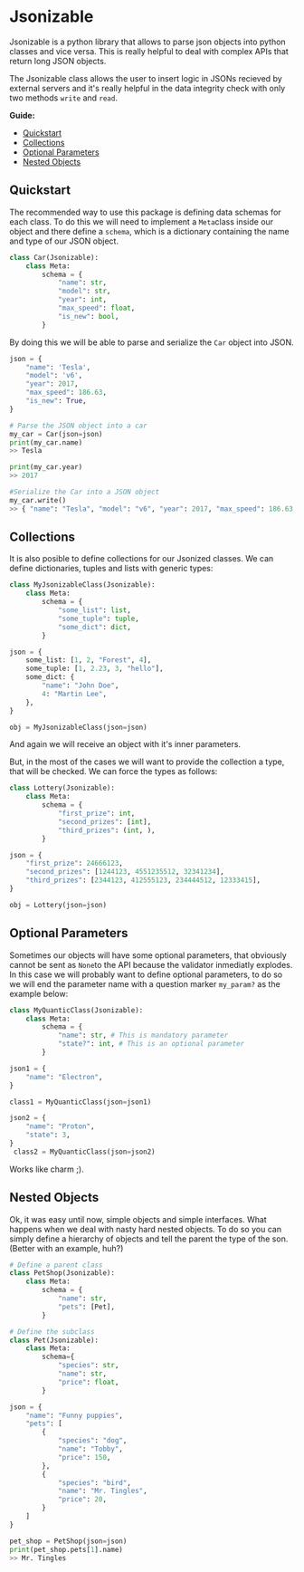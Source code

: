 # Jsonizable
Jsonizable is a python library that allows to parse json objects into python classes and vice versa. This is really helpful to deal with complex APIs that return long JSON objects.

The Jsonizable class allows the user to insert logic in JSONs recieved by external servers and it's really helpful in the data integrity check with only two methods `write` and `read`.

__Guide:__
* [Quickstart](#quickstart)
* [Collections](#collections)
* [Optional Parameters](#optional-parameters)
* [Nested Objects](#nested-objects)

## Quickstart

The recommended way to use this package is defining data schemas for each class. To do this we will need to implement a `Meta`class inside our object and there define a `schema`, which is a dictionary containing the name and type of our JSON object.

```python
class Car(Jsonizable):
    class Meta:
        schema = {
            "name": str,
            "model": str,
            "year": int,
            "max_speed": float,
            "is_new": bool,
        }
```

By doing this we will be able to parse and serialize the `Car` object into JSON.

```python
json = {
    "name": 'Tesla',
    "model": 'v6',
    "year": 2017,
    "max_speed": 186.63,
    "is_new": True,
}

# Parse the JSON object into a car
my_car = Car(json=json)
print(my_car.name)
>> Tesla

print(my_car.year)
>> 2017

#Serialize the Car into a JSON object
my_car.write()
>> { "name": "Tesla", "model": "v6", "year": 2017, "max_speed": 186.63, "is_new": True }
```

## Collections

It is also posible to define collections for our Jsonized classes. We can define dictionaries, tuples and lists with generic types:

```python
class MyJsonizableClass(Jsonizable):
    class Meta:
        schema = {
            "some_list": list,
            "some_tuple": tuple,
            "some_dict": dict,
        }

json = {
    some_list: [1, 2, "Forest", 4],
    some_tuple: [1, 2.23, 3, "hello"],
    some_dict: {
        "name": "John Doe",
        4: "Martin Lee",
    },
}

obj = MyJsonizableClass(json=json)

```

And again we will receive an object with it's inner parameters.

But, in the most of the cases we will want to provide the collection a type, that will be checked. We can force the types as follows:

```python
class Lottery(Jsonizable):
    class Meta:
        schema = {
            "first_prize": int,
            "second_prizes": [int],
            "third_prizes": (int, ),
        }

json = {
    "first_prize": 24666123,
    "second_prizes": [1244123, 4551235512, 32341234],
    "third_prizes": [2344123, 412555123, 234444512, 12333415],
}

obj = Lottery(json=json)
```

## Optional Parameters
Sometimes our objects will have some optional parameters, that obviously cannot be sent as `None`to the API because the validator inmediatly explodes. In this case we will probably want to define optional parameters, to do so we will end the parameter name with a question marker `my_param?` as the example below:

```python
class MyQuanticClass(Jsonizable):
    class Meta:
        schema = {
            "name": str, # This is mandatory parameter
            "state?": int, # This is an optional parameter
        }

json1 = {
    "name": "Electron",
}

class1 = MyQuanticClass(json=json1)

json2 = {
    "name": "Proton",
    "state": 3,
}
 class2 = MyQuanticClass(json=json2)

```

Works like charm ;).

## Nested Objects

Ok, it was easy until now, simple objects and simple interfaces.  What happens when we deal with nasty hard nested objects. To do so you can simply define a hierarchy of objects and tell the parent the type of the son.  (Better with an example, huh?)

```python
# Define a parent class
class PetShop(Jsonizable):
    class Meta:
        schema = {
            "name": str,
            "pets": [Pet],
        }

# Define the subclass
class Pet(Jsonizable):
    class Meta:
        schema={
            "species": str,
            "name": str,
            "price": float,
        }

json = {
    "name": "Funny puppies",
    "pets": [
        {
            "species": "dog",
            "name": "Tobby",
            "price": 150,
        },
        {
            "species": "bird",
            "name": "Mr. Tingles",
            "price": 20,
        }
    ]
}

pet_shop = PetShop(json=json)
print(pet_shop.pets[1].name)
>> Mr. Tingles
```